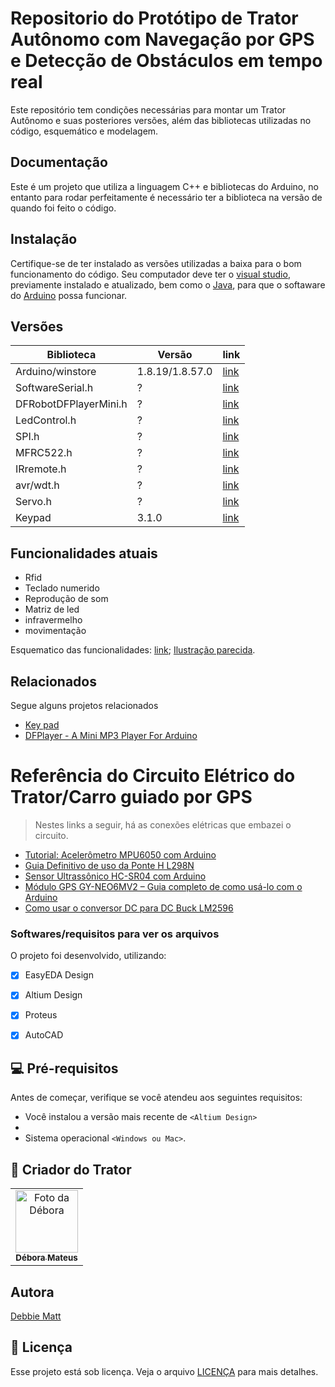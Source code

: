 
# Repositorio do Protótipo de Trator Autônomo com Navegação por GPS e Detecção de Obstáculos em tempo real

Este repositório tem condições necessárias para montar um Trator Autônomo e suas posteriores versões, além das bibliotecas utilizadas no código, esquemático e modelagem.

## Documentação

Este é um projeto que utiliza a linguagem C++ e bibliotecas do Arduino, no entanto para rodar perfeitamente é necessário ter a biblioteca na versão de quando foi feito o código.

## Instalação

Certifique-se de ter instalado as versões utilizadas a baixa para o bom funcionamento do código. Seu computador deve ter o [visual studio](https://visualstudio.microsoft.com/pt-br/#vs-section), previamente instalado e atualizado, bem como o [Java](https://www.java.com/pt-BR/download/ie_manual.jsp?locale=pt_BR), para que o softaware do [Arduino](https://www.arduino.cc/en/software) possa funcionar.


## Versões

| Biblioteca               | Versão |                   link                      |
| ------------------------ | -------|---------------------------------------------|
| Arduino/winstore         |  1.8.19/1.8.57.0     | [link](https://www.arduino.cc/en/software/OldSoftwareReleases#previous)|
| SoftwareSerial.h         |  ?     | [link](https://link-da-documentação)|
| DFRobotDFPlayerMini.h    |  ?     | [link](https://link-da-documentação)|
| LedControl.h             |  ?     | [link](https://link-da-documentação)|
| SPI.h                    |  ?     | [link](https://link-da-documentação)|
| MFRC522.h                |  ?     | [link](https://link-da-documentação)|
| IRremote.h               |  ?     | [link](https://github.com/Arduino-IRremote/Arduino-IRremote)|
| avr/wdt.h                |  ?     | [link](https://link-da-documentação)|
| Servo.h                  |  ?     | [link](https://link-da-documentacao)|
| Keypad                   |  3.1.0     | [link](https://playground.arduino.cc/Code/Keypad/)|


## Funcionalidades atuais

- Rfid
- Teclado numerido 
- Reprodução de som
- Matriz de led 
- infravermelho 
- movimentação 

Esquematico das funcionalidades: 
[link](); 
[Ilustração parecida]().

## Relacionados

Segue alguns projetos relacionados

- [Key pad](https://playground.arduino.cc/Code/Keypad/#Download)
- [DFPlayer - A Mini MP3 Player For Arduino](https://github.com/DFRobot/DFRobotDFPlayerMini)

# Referência do Circuito Elétrico do Trator/Carro guiado por GPS

> Nestes links a seguir, há as conexões elétricas que embazei o circuito.

- [Tutorial: Acelerômetro MPU6050 com Arduino](https://www.makerhero.com/blog/tutorial-acelerometro-mpu6050-arduino/?srsltid=AfmBOoon51K8-b2Ij7fD-59qNJrjOaXQjnk43qHlhwBNHwDRYFn76UV0)
- [Guia Definitivo de uso da Ponte H L298N](https://blog.eletrogate.com/guia-definitivo-de-uso-da-ponte-h-l298n/)
- [Sensor Ultrassônico HC-SR04 com Arduino](https://blog.eletrogate.com/sensor-ultrassonico-hc-sr04-com-arduino/)
- [Módulo GPS GY-NEO6MV2 – Guia completo de como usá-lo com o Arduino](https://blogmasterwalkershop.com.br/arduino/modulo-gps-gy-neo6mv2-guia-completo-de-como-usa-lo-com-o-arduino)
- [Como usar o conversor DC para DC Buck LM2596](https://www.instructables.com/How-to-Use-DC-to-DC-Buck-Converter-LM2596/)

### Softwares/requisitos para ver os arquivos 

O projeto foi desenvolvido, utilizando:

- [x] EasyEDA Design
- [x] Altium Design
- [x] Proteus
- [x] AutoCAD


## 💻 Pré-requisitos

Antes de começar, verifique se você atendeu aos seguintes requisitos:

* Você instalou a versão mais recente de `<Altium Design>`
* 
* Sistema operacional `<Windows ou Mac>`.


## 🤝 Criador do Trator 

<table>
  <tr>
    <td align="center">
      <a href="https://github.com/DebbieMatt" title="Colaboradora">
        <img src="https://avatars.githubusercontent.com/u/112919058?v=4" width="100px;" alt="Foto da Débora"/><br>
        <sub>
          <b>Débora Mateus</b>
    </td>
  </tr>
</table>
          
## Autora
[Debbie Matt](https://github.com/DebbieMatt)<br>

## 📝 Licença

Esse projeto está sob licença. Veja o arquivo [LICENÇA](LICENSE.md) para mais detalhes.

